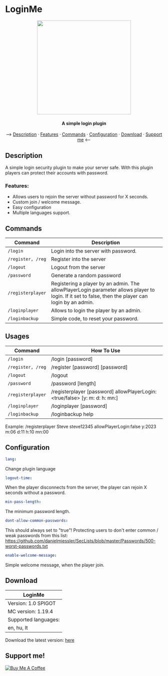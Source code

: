 <h1>
LoginMe
</h1>
<center><img src="https://github.com/OnePlugins/LoginMe/assets/78733248/59edfa69-edca-4193-954d-61cb7c56e450" width="300px"><h4>A simple login plugin</h4></center>
<p align="center">
  --> <a href="#description">Description</a> ·
  <a href="#features">Features</a> ·
  <a href="#commands">Commands</a> ·
  <a href="#configuration">Configuration</a> ·
  <a href="#download">Download</a> ·
  <a href="#support-me">Support me</a> <--
</p>

## Description
A simple login security plugin to make your server safe.
With this plugin players can protect their accounts with password.

### Features:
 - Allows users to rejoin the server without password for X seconds.
 - Custom join / welcome message.
 - Easy configuration
 - Multiple languages support.

## Commands
| Command | Description |
| --- | --- |
| `/login` | Login into the server with password. |
| `/register, /reg` | Register into the server |
| `/logout` | Logout from the server |
| `/password` | Generate a random password |
| `/registerplayer` | Registering a player by an admin. The allowPlayerLogin parameter allows player to login. If it set to false, then the player can login by an admin. |
| `/loginplayer` | Allows to login the player by an admin. |
| `/loginbackup` | Simple code, to reset your password. |
  
## Usages
| Command | How To Use |
| --- | --- |
| `/login` | /login [password] |
| `/register, /reg` | /register [password] [password] |
| `/logout` | /logout |
| `/password` | /password [length] |
| `/registerplayer` | /registerplayer <player> [password] allowPlayerLogin:<true/false> [y:<year> m:<month> d:<day> h:<hour> mn:<minute>] |
| `/loginplayer` | /loginplayer <player> [password] |
| `/loginbackup` | /loginbackup help |

Example: /registerplayer Steve steve12345 allowPlayerLogin:false y:2023 m:06 d:11 h:10 mn:00
  
## Configuration
```yaml
lang:
```
Change plugin language
```yaml
logout-time:
```
 When the player disconnects from the server, the player can rejoin X seconds without a password.
```yaml
min-pass-length:
```
The minimum password length.
```yaml
dont-allow-common-passwords:
```
This should always set to "true"! Protecting users to don't enter common / weak passwords from this list: 
https://github.com/danielmiessler/SecLists/blob/master/Passwords/500-worst-passwords.txt
```yaml
enable-welcome-message:
```
Simple welcome message, when the player join.

## Download
|           LoginMe           |
|-----------------------------|
| Version: 1.0 SPIGOT                |
| MC version: 1.19.4          |
| Supported languages:  |
| en, hu, lt |

<p>Download the latest version: <a href="https://github.com/OnePlugins/LoginMe/releases/">here</a></p>

## Support me!
<a href="https://www.buymeacoffee.com/bence912" target="_blank"><img src="https://www.buymeacoffee.com/assets/img/custom_images/purple_img.png" alt="Buy Me A Coffee">
